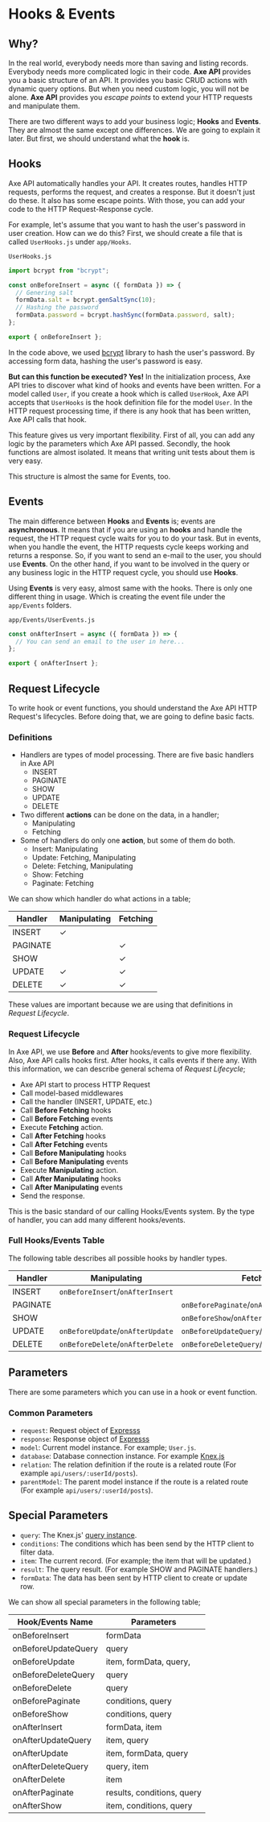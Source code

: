 # Hooks & Events

## Why?

In the real world, everybody needs more than saving and listing records. Everybody needs more complicated logic in their code. **Axe API** provides you a basic structure of an API. It provides you basic CRUD actions with dynamic query options. But when you need custom logic, you will not be alone. **Axe API** provides you _escape points_ to extend your HTTP requests and manipulate them.

There are two different ways to add your business logic; **Hooks** and **Events**. They are almost the same except one differences. We are going to explain it later. But first, we should understand what the **hook** is.

## Hooks

Axe API automatically handles your API. It creates routes, handles HTTP requests, performs the request, and creates a response. But it doesn't just do these. It also has some escape points. With those, you can add your code to the HTTP Request-Response cycle.

For example, let's assume that you want to hash the user's password in user creation. How can we do this? First, we should create a file that is called `UserHooks.js` under `app/Hooks`.

`UserHooks.js`

```js
import bcrypt from "bcrypt";

const onBeforeInsert = async ({ formData }) => {
  // Genering salt
  formData.salt = bcrypt.genSaltSync(10);
  // Hashing the password
  formData.password = bcrypt.hashSync(formData.password, salt);
};

export { onBeforeInsert };
```

In the code above, we used [bcrypt](https://www.npmjs.com/package/bcrypt) library to hash the user's password. By accessing form data, hashing the user's password is easy.

**But can this function be executed? Yes!** In the initialization process, Axe API tries to discover what kind of hooks and events have been written. For a model called `User`, if you create a hook which is called `UserHook`, Axe API accepts that `UserHooks` is the hook definition file for the model `User`. In the HTTP request processing time, if there is any hook that has been written, Axe API calls that hook.

This feature gives us very important flexibility. First of all, you can add any logic by the parameters which Axe API passed. Secondly, the hook functions are almost isolated. It means that writing unit tests about them is very easy.

This structure is almost the same for Events, too.

## Events

The main difference between **Hooks** and **Events** is; events are **asynchronous**. It means that if you are using an **hooks** and handle the request, the HTTP request cycle waits for you to do your task. But in events, when you handle the event, the HTTP requests cycle keeps working and returns a response. So, if you want to send an e-mail to the user, you should use **Events**. On the other hand, if you want to be involved in the query or any business logic in the HTTP request cycle, you should use **Hooks**.

Using **Events** is very easy, almost same with the hooks. There is only one different thing in usage. Which is creating the event file under the `app/Events` folders.

`app/Events/UserEvents.js`

```js
const onAfterInsert = async ({ formData }) => {
  // You can send an email to the user in here...
};

export { onAfterInsert };
```

## Request Lifecycle

To write hook or event functions, you should understand the Axe API HTTP Request's lifecycles. Before doing that, we are going to define basic facts.

### Definitions

- Handlers are types of model processing. There are five basic handlers in Axe API
  - INSERT
  - PAGINATE
  - SHOW
  - UPDATE
  - DELETE
- Two different **actions** can be done on the data, in a handler;
  - Manipulating
  - Fetching
- Some of handlers do only one **action**, but some of them do both.
  - Insert: Manipulating
  - Update: Fetching, Manipulating
  - Delete: Fetching, Manipulating
  - Show: Fetching
  - Paginate: Fetching

We can show which handler do what actions in a table;

| Handler  | Manipulating | Fetching |
| -------- | ------------ | -------- |
| INSERT   | ✓            |          |
| PAGINATE |              | ✓        |
| SHOW     |              | ✓        |
| UPDATE   | ✓            | ✓        |
| DELETE   | ✓            | ✓        |

These values are important because we are using that definitions in _Request Lifecycle_.

### Request Lifecycle

In Axe API, we use **Before** and **After** hooks/events to give more flexibility. Also, Axe API calls hooks first. After hooks, it calls events if there any. With this information, we can describe general schema of _Request Lifecycle_;

- Axe API start to process HTTP Request
- Call model-based middlewares
- Call the handler (INSERT, UPDATE, etc.)
- Call **Before Fetching** hooks
- Call **Before Fetching** events
- Execute **Fetching** action.
- Call **After Fetching** hooks
- Call **After Fetching** events
- Call **Before Manipulating** hooks
- Call **Before Manipulating** events
- Execute **Manipulating** action.
- Call **After Manipulating** hooks
- Call **After Manipulating** events
- Send the response.

This is the basic standard of our calling Hooks/Events system. By the type of handler, you can add many different hooks/events.

### Full Hooks/Events Table

The following table describes all possible hooks by handler types.

| Handler  | Manipulating                     | Fetching                                   |
| -------- | -------------------------------- | ------------------------------------------ |
| INSERT   | `onBeforeInsert`/`onAfterInsert` |                                            |
| PAGINATE |                                  | `onBeforePaginate`/`onAfterPaginate`       |
| SHOW     |                                  | `onBeforeShow`/`onAfterShow`               |
| UPDATE   | `onBeforeUpdate`/`onAfterUpdate` | `onBeforeUpdateQuery`/`onAfterUpdateQuery` |
| DELETE   | `onBeforeDelete`/`onAfterDelete` | `onBeforeDeleteQuery`/`onAfterUpdateQuery` |

## Parameters

There are some parameters which you can use in a hook or event function.

### Common Parameters

- `request`: Request object of [Expresss](https://expressjs.com/en/4x/api.html#req)
- `response`: Response object of [Expresss](https://expressjs.com/en/4x/api.html#res)
- `model`: Current model instance. For example; `User.js`.
- `database`: Database connection instance. For example [Knex.js](http://knexjs.org/#Installation-client)
- `relation`: The relation definition if the route is a related route (For example `api/users/:userId/posts`).
- `parentModel`: The parent model instance if the route is a related route (For example `api/users/:userId/posts`).

## Special Parameters

- `query`: The Knex.js' [query instance](http://knexjs.org/#Builder-wheres).
- `conditions`: The conditions which has been send by the HTTP client to filter data.
- `item`: The current record. (For example; the item that will be updated.)
- `result`: The query result. (For example SHOW and PAGINATE handlers.)
- `formData`: The data has been sent by HTTP client to create or update row.

We can show all special parameters in the following table;

| Hook/Events Name    | Parameters                 |
| ------------------- | -------------------------- |
| onBeforeInsert      | formData                   |
| onBeforeUpdateQuery | query                      |
| onBeforeUpdate      | item, formData, query,     |
| onBeforeDeleteQuery | query                      |
| onBeforeDelete      | query                      |
| onBeforePaginate    | conditions, query          |
| onBeforeShow        | conditions, query          |
| onAfterInsert       | formData, item             |
| onAfterUpdateQuery  | item, query                |
| onAfterUpdate       | item, formData, query      |
| onAfterDeleteQuery  | query, item                |
| onAfterDelete       | item                       |
| onAfterPaginate     | results, conditions, query |
| onAfterShow         | item, conditions, query    |
